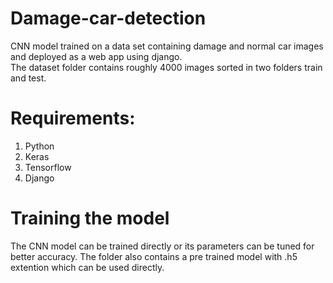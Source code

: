 # Damage-car-detection
CNN model trained on a data set containing damage and normal car images and deployed as a web app using django.  
The dataset folder contains roughly 4000 images sorted in two folders train and test.

# Requirements:
1. Python
2. Keras
3. Tensorflow
4. Django

# Training the model
The CNN model can be trained directly or its parameters can be tuned for better accuracy.
The folder also contains a pre trained model with .h5 extention which can be used directly.
